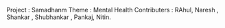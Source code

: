 Project : Samadhanm
Theme : Mental Health
Contributers : RAhul, Naresh , Shankar , Shubhankar , Pankaj, Nitin.